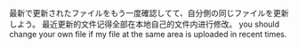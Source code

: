 最新で更新されたファイルをもう一度確認してて、自分側の同じファイルを更新しよう。
最近更新的文件记得全部在本地自己的文件内进行修改。
you should change your own file if my file at the same area is uploaded in recent times.
